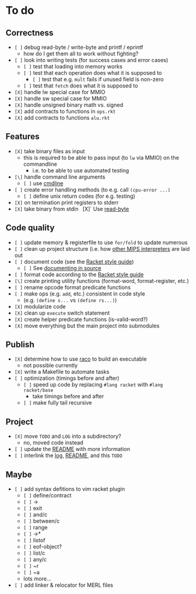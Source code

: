 # To do
## Correctness
- `[ ]` debug read-byte / write-byte and printf / eprintf
	- how do I get them all to work without fighting?
- `[ ]` look into writing tests (for success cases and error cases)
	- `[ ]` test that loading into memory works
	- `[ ]` test that each operation does what it is supposed to
		- `[ ]` test that e.g. `mult` fails if unused field is non-zero
	- `[ ]` test that `fetch` does what it is supposed to
- `[X]` handle lw special case for MMIO
- `[X]` handle sw special case for MMIO
- `[X]` handle unsigned binary math vs. signed
- `[X]` add contracts to functions in `ops.rkt`
- `[X]` add contracts to functions `alu.rkt`

## Features
- `[X]` take binary files as input
	- this is required to be able to pass input (to `lw` via MMIO) on the commandline
		- i.e. to be able to use automated testing
- `[\]` handle command line arguments
	- `[ ]` use [cmdline](https://docs.racket-lang.org/reference/Command-Line_Parsing.html)
- `[ ]` create error handling methods (to e.g. call `(cpu-error ...)`
	- `[ ]` define unix return codes (for e.g. testing)
- `[X]` on termination print registers to stderr
- `[X]` take binary from stdin
	` `[X]` Use [read-byte](https://docs.racket-lang.org/reference/Byte_and_String_Input.html#%28def._%28%28quote._~23~25kernel%29._read-byte%29%29)

## Code quality
- `[ ]` update memory & registerfile to use `for/fold` to update numerous
- `[ ]` clean up project structure (i.e. how [other MIPS interpreters](https://github.com/topics/mips?o=asc&s=stars) are laid out
- `[ ]` document code (see the [Racket style guide](https://docs.racket-lang.org/style/index.html))
	- `[ ]` See [documenting in source](https://docs.racket-lang.org/scribble/srcdoc.html)
- `[ ]` format code according to the [Racket style guide](https://docs.racket-lang.org/style/index.html)
- `[\]` create printing utility functions (format-word, format-register, etc.)
- `[ ]` rename opcode format predicate functions
- `[ ]` make ops (e.g. `add`, etc.) consistent in code style
	- (e.g. `(define s...` vs `(define rs...)`)
- `[X]` modularize code
- `[X]` clean up `execute` switch statement
- `[X]` create helper predicate functions (is-valid-word?)
- `[X]` move everything but the main project into submodules

## Publish
- `[X]` determine how to use [raco](https://docs.racket-lang.org/raco/index.html) to build an executable
	- not possible currently
- `[X]` write a Makefile to automate tasks
- `[ ]` optimization (timings before and after)
	- `[ ]` speed up code by replacing `#lang racket` with `#lang racket/base`
		- take timings before and after
	- `[ ]` make fully tail recursive

## Project
- `[X]` move `TODO` and `LOG` into a subdirectory?
	- no, moved code instead
- `[ ]` update the [README](./README.md) with more information
- `[ ]` interlink the [log](./LOG.md), [README](./README.md), and this `TODO`

## Maybe
- `[ ]` add syntax defitions to vim racket plugin
	- `[ ]` define/contract
	- `[ ]` ->
	- `[ ]` exit
	- `[ ]` and/c
	- `[ ]` between/c
	- `[ ]` range
	- `[ ]` ->*
	- `[ ]` listof
	- `[ ]` eof-object?
	- `[ ]` list/c
	- `[ ]` any/c
	- `[ ]` ~r
	- `[ ]` ~a
	- lots more...
- `[ ]` add linker & relocator for MERL files

